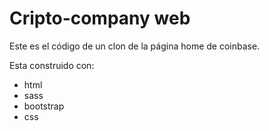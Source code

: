 # Cripto-company web

Este es el código de un clon de la página home de coinbase.

Esta construido con:
- html
- sass
- bootstrap
- css